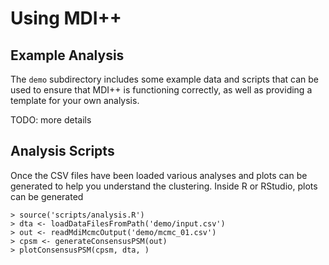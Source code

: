 # Using MDI++ #

## Example Analysis ##

The `demo` subdirectory includes some example data and scripts that
can be used to ensure that MDI++ is functioning correctly, as well as
providing a template for your own analysis.

TODO: more details

## Analysis Scripts ##

Once the CSV files have been loaded various analyses and plots can be
generated to help you understand the clustering.  Inside R or RStudio,
plots can be generated

    > source('scripts/analysis.R')
    > dta <- loadDataFilesFromPath('demo/input.csv')
    > out <- readMdiMcmcOutput('demo/mcmc_01.csv')
    > cpsm <- generateConsensusPSM(out)
    > plotConsensusPSM(cpsm, dta, )
